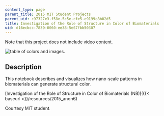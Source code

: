 ```yaml
---
content_type: page
parent_title: 2015 MIT Student Projects
parent_uid: c97327e3-f58e-5c5e-cfe5-c9199c8b02d5
title: Investigation of the Role of Structure in Color of Biomaterials
uid: d16ecbcc-7839-0060-ee38-5e67fbb50307
---
```


Note that this project does not include video content.

![table of colors and images.](BASEURL_PLACEHOLDER/resources/mitres_3_004f17_17_anon)

Description
-----------

This notebook describes and visualizes how nano-scale patterns in biomaterials can generate structural color.

[Investigation of the Role of Structure in Color of Biomaterials (NB)]({{< baseurl >}}/resources/2015_anon6)

Courtesy MIT student.